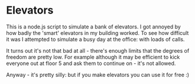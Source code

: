 

# Elevators

This is a node.js script to simulate a bank of elevators. I got annoyed by how badly
the 'smart' elevators in my building worked. To see how difficult it was I attempted
to simulate a busy day at the office: with loads of calls.

It turns out it's not that bad at all - there's enough limits that the degrees of freedom
are pretty low. For example although it may be efficient to kick everyone out at floor 5 
and ask them to continue on - it's not allowed.

Anyway - it's pretty silly: but if you make elevators you can use it for free :)
